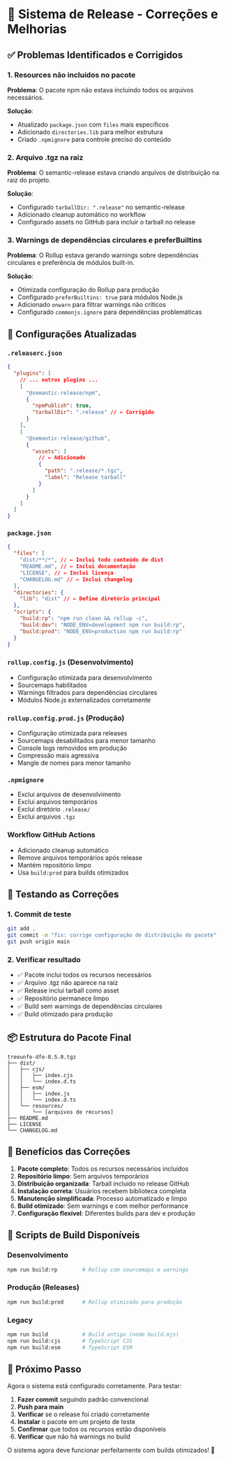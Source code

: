 # 🚀 Sistema de Release - Correções e Melhorias

## ✅ **Problemas Identificados e Corrigidos**

### 1. **Resources não incluídos no pacote**

**Problema**: O pacote npm não estava incluindo todos os arquivos necessários.

**Solução**:

- Atualizado `package.json` com `files` mais específicos
- Adicionado `directories.lib` para melhor estrutura
- Criado `.npmignore` para controle preciso do conteúdo

### 2. **Arquivo .tgz na raiz**

**Problema**: O semantic-release estava criando arquivos de distribuição na raiz do projeto.

**Solução**:

- Configurado `tarballDir: ".release"` no semantic-release
- Adicionado cleanup automático no workflow
- Configurado assets no GitHub para incluir o tarball no release

### 3. **Warnings de dependências circulares e preferBuiltins**

**Problema**: O Rollup estava gerando warnings sobre dependências circulares e preferência de módulos built-in.

**Solução**:

- Otimizada configuração do Rollup para produção
- Configurado `preferBuiltins: true` para módulos Node.js
- Adicionado `onwarn` para filtrar warnings não críticos
- Configurado `commonjs.ignore` para dependências problemáticas

## 🔧 **Configurações Atualizadas**

### **`.releaserc.json`**

```json
{
  "plugins": [
    // ... outros plugins ...
    [
      "@semantic-release/npm",
      {
        "npmPublish": true,
        "tarballDir": ".release" // ← Corrigido
      }
    ],
    [
      "@semantic-release/github",
      {
        "assets": [
          // ← Adicionado
          {
            "path": ".release/*.tgz",
            "label": "Release tarball"
          }
        ]
      }
    ]
  ]
}
```

### **`package.json`**

```json
{
  "files": [
    "dist/**/*", // ← Inclui todo conteúdo de dist
    "README.md", // ← Inclui documentação
    "LICENSE", // ← Inclui licença
    "CHANGELOG.md" // ← Inclui changelog
  ],
  "directories": {
    "lib": "dist" // ← Define diretório principal
  },
  "scripts": {
    "build:rp": "npm run clean && rollup -c",
    "build:dev": "NODE_ENV=development npm run build:rp",
    "build:prod": "NODE_ENV=production npm run build:rp"
  }
}
```

### **`rollup.config.js` (Desenvolvimento)**

- Configuração otimizada para desenvolvimento
- Sourcemaps habilitados
- Warnings filtrados para dependências circulares
- Módulos Node.js externalizados corretamente

### **`rollup.config.prod.js` (Produção)**

- Configuração otimizada para releases
- Sourcemaps desabilitados para menor tamanho
- Console logs removidos em produção
- Compressão mais agressiva
- Mangle de nomes para menor tamanho

### **`.npmignore`**

- Exclui arquivos de desenvolvimento
- Exclui arquivos temporários
- Exclui diretório `.release/`
- Exclui arquivos `.tgz`

### **Workflow GitHub Actions**

- Adicionado cleanup automático
- Remove arquivos temporários após release
- Mantém repositório limpo
- Usa `build:prod` para builds otimizados

## 🧪 **Testando as Correções**

### **1. Commit de teste**

```bash
git add .
git commit -m "fix: corrige configuração de distribuição do pacote"
git push origin main
```

### **2. Verificar resultado**

- ✅ Pacote inclui todos os recursos necessários
- ✅ Arquivo .tgz não aparece na raiz
- ✅ Release inclui tarball como asset
- ✅ Repositório permanece limpo
- ✅ Build sem warnings de dependências circulares
- ✅ Build otimizado para produção

## 📦 **Estrutura do Pacote Final**

```
treeunfe-dfe-0.5.0.tgz
├── dist/
│   ├── cjs/
│   │   ├── index.cjs
│   │   └── index.d.ts
│   ├── esm/
│   │   ├── index.js
│   │   └── index.d.ts
│   └── resources/
│       └── [arquivos de recursos]
├── README.md
├── LICENSE
└── CHANGELOG.md
```

## 🎯 **Benefícios das Correções**

1. **Pacote completo**: Todos os recursos necessários incluídos
2. **Repositório limpo**: Sem arquivos temporários
3. **Distribuição organizada**: Tarball incluído no release GitHub
4. **Instalação correta**: Usuários recebem biblioteca completa
5. **Manutenção simplificada**: Processo automatizado e limpo
6. **Build otimizado**: Sem warnings e com melhor performance
7. **Configuração flexível**: Diferentes builds para dev e produção

## 🚀 **Scripts de Build Disponíveis**

### **Desenvolvimento**

```bash
npm run build:rp        # Rollup com sourcemaps e warnings
```

### **Produção (Releases)**

```bash
npm run build:prod      # Rollup otimizado para produção
```

### **Legacy**

```bash
npm run build           # Build antigo (node build.mjs)
npm run build:cjs       # TypeScript CJS
npm run build:esm       # TypeScript ESM
```

## 🎯 **Próximo Passo**

Agora o sistema está configurado corretamente. Para testar:

1. **Fazer commit** seguindo padrão convencional
2. **Push para main**
3. **Verificar** se o release foi criado corretamente
4. **Instalar** o pacote em um projeto de teste
5. **Confirmar** que todos os recursos estão disponíveis
6. **Verificar** que não há warnings no build

O sistema agora deve funcionar perfeitamente com builds otimizados! 🎉
